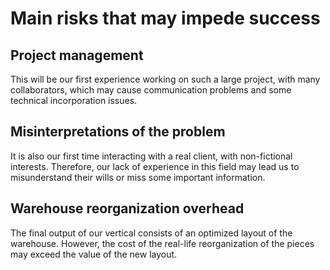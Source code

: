 # Main risks that may impede success

## Project management 
This will be our first experience working on such a large project, with many collaborators, which may cause communication problems and some technical incorporation issues.

## Misinterpretations of the problem
It is also our first time interacting with a real client, with non-fictional interests. Therefore, our lack of experience in this field may lead us to misunderstand their wills or miss some important information.

## Warehouse reorganization overhead
The final output of our vertical consists of an optimized layout of the warehouse. However, the cost of the real-life reorganization of the pieces may exceed the value of the new layout.